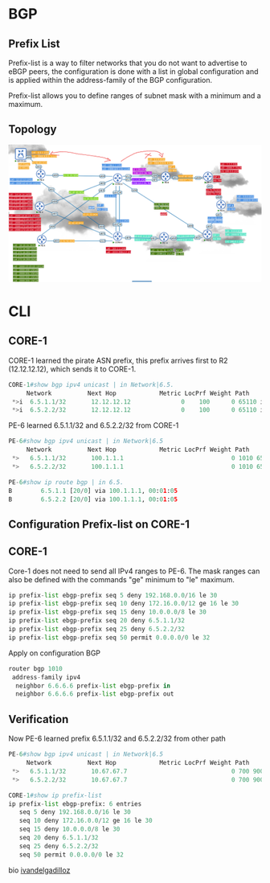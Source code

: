 # BGP
## Prefix List

Prefix-list is a way to filter networks that you do not want to advertise to eBGP peers, the configuration is done with a list in global configuration and is applied within the address-family of the BGP configuration.

Prefix-list allows you to define ranges of subnet mask with a minimum and a maximum.


## Topology
![Topology](https://github.com/ivandelgadilloz/BGP-notes/blob/main/assets/images/prefix-list.png?raw=true)

# CLI
## CORE-1
CORE-1 learned the pirate ASN prefix, this prefix arrives first to R2 (12.12.12.12), which sends it to CORE-1.
```py
CORE-1#show bgp ipv4 unicast | in Network|6.5.
     Network          Next Hop            Metric LocPrf Weight Path
 *>i  6.5.1.1/32       12.12.12.12              0    100      0 65110 i
 *>i  6.5.2.2/32       12.12.12.12              0    100      0 65110 i
```
PE-6 learned 6.5.1.1/32 and 6.5.2.2/32 from CORE-1 
```py
PE-6#show bgp ipv4 unicast | in Network|6.5
     Network          Next Hop            Metric LocPrf Weight Path
 *>   6.5.1.1/32       100.1.1.1                              0 1010 65110 i
 *>   6.5.2.2/32       100.1.1.1                              0 1010 65110 i
```
```py
PE-6#show ip route bgp | in 6.5.  
B        6.5.1.1 [20/0] via 100.1.1.1, 00:01:05
B        6.5.2.2 [20/0] via 100.1.1.1, 00:01:05
```


## Configuration Prefix-list on CORE-1

## CORE-1
Core-1 does not need to send all IPv4 ranges to PE-6.
The mask ranges can also be defined with the commands "ge" minimum to "le" maximum.
```py
ip prefix-list ebgp-prefix seq 5 deny 192.168.0.0/16 le 30
ip prefix-list ebgp-prefix seq 10 deny 172.16.0.0/12 ge 16 le 30
ip prefix-list ebgp-prefix seq 15 deny 10.0.0.0/8 le 30
ip prefix-list ebgp-prefix seq 20 deny 6.5.1.1/32
ip prefix-list ebgp-prefix seq 25 deny 6.5.2.2/32
ip prefix-list ebgp-prefix seq 50 permit 0.0.0.0/0 le 32
```
Apply on configuration BGP 
```py
router bgp 1010
 address-family ipv4
  neighbor 6.6.6.6 prefix-list ebgp-prefix in
  neighbor 6.6.6.6 prefix-list ebgp-prefix out
```
## Verification
Now PE-6 learned prefix 6.5.1.1/32 and 6.5.2.2/32 from other path
```py
PE-6#show bgp ipv4 unicast | in Network|6.5
     Network          Next Hop            Metric LocPrf Weight Path
 *>   6.5.1.1/32       10.67.67.7                             0 700 900 800 500 1010 65110 i
 *>   6.5.2.2/32       10.67.67.7                             0 700 900 800 500 1010 65110 i
```
```py
CORE-1#show ip prefix-list        
ip prefix-list ebgp-prefix: 6 entries
   seq 5 deny 192.168.0.0/16 le 30
   seq 10 deny 172.16.0.0/12 ge 16 le 30
   seq 15 deny 10.0.0.0/8 le 30
   seq 20 deny 6.5.1.1/32
   seq 25 deny 6.5.2.2/32
   seq 50 permit 0.0.0.0/0 le 32
```


bio [ivandelgadilloz](https://linktr.ee/idelgadillo)